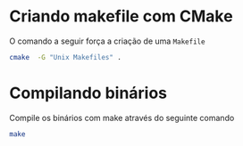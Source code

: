 # Criando makefile com CMake

O comando a seguir força a criação de uma `Makefile`

```bash
cmake  -G "Unix Makefiles" .
```

# Compilando binários

Compile os binários com make através do seguinte comando

```bash
make
```
